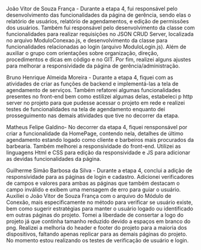 João Vítor de Souza França - Durante a etapa 4, fui responsável pelo desenvolvimento das funcionalidades da página de gerência,
sendo elas o relatório de usuários, relatório de agendamentos, e edição de permissões dos usuários. Também fui responsável pelo desenvolvimento da classe com funcionalidades para realizar requisições no JSON CRUD Server, localizada no arquivo ModuloConexao.js, e desenvolvimento da classe para funcionalidades relacionadas ao login (arquivo ModuloLogin.js). Além de auxiliar o grupo com orientações sobre organização, direção, procedimentos e dicas em código e no GIT. Por fim, realizei alguns ajustes para melhorar a responsividade da página de gerência/administração.

Bruno Henrique Almeida Moreira - Durante a etapa 4, fiquei com as atividades de criar as funções de backend e implementá-las a tela de agendamento de serviços. Também refatorei algumas funcionalidades presentes no front-end bem como estilizei algumas delas, estabeleci p http server no projeto para que pudesse acessar o projeto em rede e realizei testes de funcionalidades na tela de agendamento enquanto dei prosseguimento nas demais atividades que tive no decorrer da etapa.

Matheus Felipe Galdino- No decorrer da etapa 4, fiquei rensponsável por criar a funcionalidade da HomePage, contendo nela, detalhes de último agendamento estando logado como cliente e barbeiros mais procurados da barbearia. Também melhorei a responsividade do front-end. Utilizei as linguagens Html e CSS para edição da responsividade e JS para adicionar as devidas funcionalidades da página.

Guilherme Simão Barbosa da Silva - Durante a etapa 4, conclui a adição de responsividade para as páginas de login e cadastro. Adicionei verificadores de campos e valores para ambas as páginas que também destacam o campo inválido e exibem uma mensagem de erro para guiar o usuário. Auxiliei o João Vitor de Souza França com o arquivo do Módulo de Conexão, mais especificamente no método para verificar se usuário existe, bem como sugerir estratégias para manter o usuário logado ou identificado em outras páginas do projeto. Tomei a liberdade de consertar a logo do projeto já que continha tamanho reduzido devido a espaços em branco do png. Realizei a melhoria do header e footer do projeto para a maioria dos dispositivos, faltando apenas replicar para as demais páginas do projeto. No momento estou realizando os testes de verificação de usuário e login.
